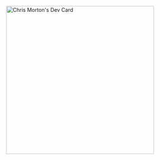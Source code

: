 <a href="https://github.com/Mortr0n/Mortron/devcard.svg"><img src="https://github.com/Mortr0n/Mortr0n/master/devcard.svg" width="400" alt="Chris Morton's Dev Card"/></a>

